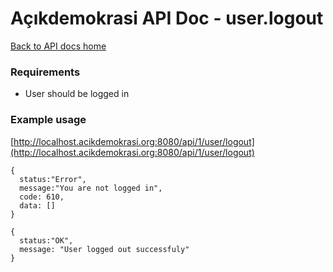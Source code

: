 # Açıkdemokrasi API Doc - user.logout

[Back to API docs home](Home)

### Requirements
- User should be logged in

### Example usage

[http://localhost.acikdemokrasi.org:8080/api/1/user/logout](http://localhost.acikdemokrasi.org:8080/api/1/user/logout)

```
{
  status:"Error",
  message:"You are not logged in",
  code: 610,
  data: []
}
```
```
{
  status:"OK",
  message: "User logged out successfuly"
}
```
